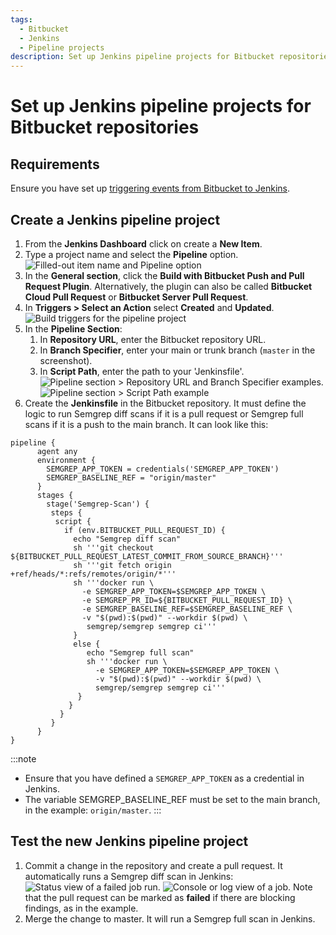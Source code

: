 ```yaml
---
tags:
  - Bitbucket
  - Jenkins
  - Pipeline projects
description: Set up Jenkins pipeline projects for Bitbucket repositories.
---
```


# Set up Jenkins pipeline projects for Bitbucket repositories

## Requirements

Ensure you have set up [triggering events from Bitbucket to Jenkins](https://semgrep.dev/docs/kb/semgrep-ci/bitbucket-triggering-events-to-jenkins/).

## Create a Jenkins pipeline project

1. From the **Jenkins Dashboard** click on create a **New Item**.
1. Type a project name and select the **Pipeline** option.
![Filled-out item name and Pipeline option](/img/kb/bitbucket-jenkins-new.png)
1. In the **General section**, click the **<i class="fa-solid fa-square-check"></i> Build with Bitbucket Push and Pull Request Plugin**. Alternatively, the plugin can also be called **Bitbucket Cloud Pull Request** or **Bitbucket Server Pull Request**.
1. In **Triggers > Select an Action** select **Created** and **Updated**.
![Build triggers for the pipeline project](/img/kb/bitbucket-jenkins-events.png)
1. In the **Pipeline Section**:
    1. In **Repository URL**, enter the Bitbucket repository URL.
    1. In **Branch Specifier**, enter your main or trunk branch (`master` in the screenshot).
    1. In **Script Path**, enter the path to your 'Jenkinsfile'.
    ![Pipeline section > Repository URL and Branch Specifier examples.](/img/kb/bitbucket-jenkins-pipeline-section-1.png)
    ![Pipeline section > Script Path example](/img/kb/bitbucket-jenkins-pipeline-section-2.png)
1. Create the **Jenkinsfile** in the Bitbucket repository. It must define the logic to run Semgrep diff scans if it is a pull request or Semgrep full scans if it is a push to the main branch. It can look like this:
```
pipeline {
      agent any
      environment {
        SEMGREP_APP_TOKEN = credentials('SEMGREP_APP_TOKEN')
        SEMGREP_BASELINE_REF = "origin/master"
      }
      stages {
        stage('Semgrep-Scan') {
         steps {
          script {
            if (env.BITBUCKET_PULL_REQUEST_ID) {
              echo "Semgrep diff scan"
              sh '''git checkout ${BITBUCKET_PULL_REQUEST_LATEST_COMMIT_FROM_SOURCE_BRANCH}'''
              sh '''git fetch origin +ref/heads/*:refs/remotes/origin/*'''
              sh '''docker run \
                -e SEMGREP_APP_TOKEN=$SEMGREP_APP_TOKEN \
                -e SEMGREP_PR_ID=${BITBUCKET_PULL_REQUEST_ID} \
                -e SEMGREP_BASELINE_REF=$SEMGREP_BASELINE_REF \
                -v "$(pwd):$(pwd)" --workdir $(pwd) \
                 semgrep/semgrep semgrep ci'''
              }
              else {
                 echo "Semgrep full scan"
                 sh '''docker run \
                   -e SEMGREP_APP_TOKEN=$SEMGREP_APP_TOKEN \
                   -v "$(pwd):$(pwd)" --workdir $(pwd) \
                   semgrep/semgrep semgrep ci'''
               }
             }
           }
         }
      }
}
```

:::note
- Ensure that you have defined a `SEMGREP_APP_TOKEN` as a credential in Jenkins.
- The variable SEMGREP_BASELINE_REF must be set to the main branch, in the example: `origin/master`.
:::

## Test the new Jenkins pipeline project

1. Commit a change in the repository and create a pull request. It automatically runs a Semgrep diff scan in Jenkins:
![Status view of a failed job run.](/img/kb/bitbucket-jenkins-pullrequest-1.png)
![Console or log view of a job.](/img/kb/bitbucket-jenkins-pullrequest-2.png)
    Note that the pull request can be marked as **failed** if there are blocking findings, as in the example.
1. Merge the change to master. It will run a Semgrep full scan in Jenkins.



